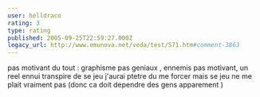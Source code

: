 ```yaml
---
user: helldraco
rating: 3
type: rating
published: 2005-09-25T22:59:27.000Z
legacy_url: http://www.emunova.net/veda/test/571.htm#comment-3863
---
```

pas motivant du tout :
graphisme pas geniaux , ennemis pas motivant, un reel ennui transpire de se jeu 
j'aurai ptetre du me forcer mais se jeu ne me plait vraiment pas (donc ca doit dependre des gens apparement )